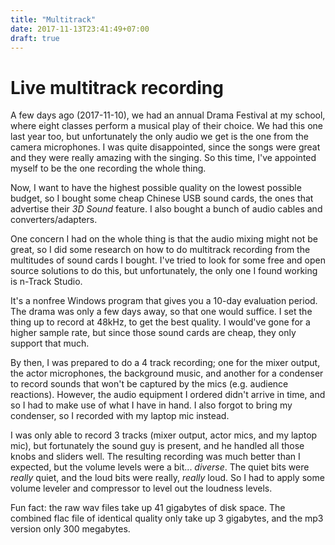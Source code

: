 ```yaml
---
title: "Multitrack"
date: 2017-11-13T23:41:49+07:00
draft: true
---
```


# Live multitrack recording

A few days ago (2017-11-10), we had an annual Drama Festival at my school, where eight classes perform a musical play of their choice. We had this one last year too, but unfortunately the only audio we get is the one from the camera microphones. I was quite disappointed, since the songs were great and they were really amazing with the singing. So this time, I've appointed myself to be the one recording the whole thing.

Now, I want to have the highest possible quality on the lowest possible budget, so I bought some cheap Chinese USB sound cards, the ones that advertise their *3D Sound* feature. I also bought a bunch of audio cables and converters/adapters.

One concern I had on the whole thing is that the audio mixing might not be great, so I did some research on how to do multitrack recording from the multitudes of sound cards I bought. I've tried to look for some free and open source solutions to do this, but unfortunately, the only one I found working is n-Track Studio.

It's a nonfree Windows program that gives you a 10-day evaluation period. The drama was only a few days away, so that one would suffice. I set the thing up to record at 48kHz, to get the best quality. I would've gone for a higher sample rate, but since those sound cards are cheap, they only support that much.

By then, I was prepared to do a 4 track recording; one for the mixer output, the actor microphones, the background music, and another for a condenser to record sounds that won't be captured by the mics (e.g. audience reactions). However, the audio equipment I ordered didn't arrive in time, and so I had to make use of what I have in hand. I also forgot to bring my condenser, so I recorded with my laptop mic instead.

I was only able to record 3 tracks (mixer output, actor mics, and my laptop mic), but fortunately the sound guy is present, and he handled all those knobs and sliders well. The resulting recording was much better than I expected, but the volume levels were a bit... *diverse*. The quiet bits were *really* quiet, and the loud bits were really, *really* loud. So I had to apply some volume leveler and compressor to level out the loudness levels.

Fun fact: the raw wav files take up 41 gigabytes of disk space. The combined flac file of identical quality only take up 3 gigabytes, and the mp3 version only 300 megabytes.
